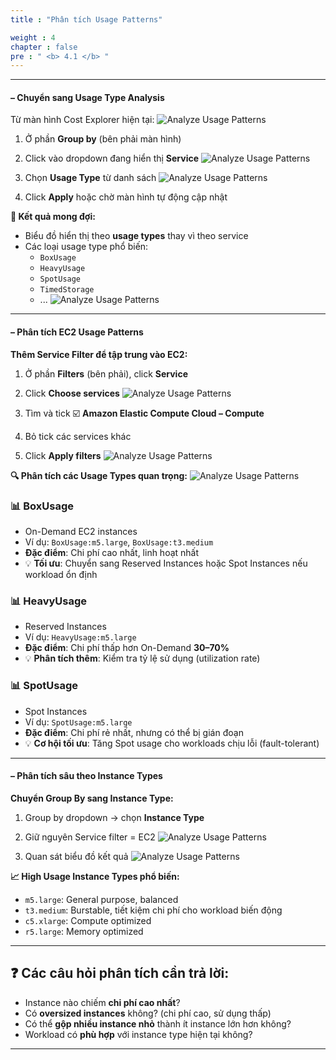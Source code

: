 ```yaml
---
title : "Phân tích Usage Patterns"

weight : 4
chapter : false
pre : " <b> 4.1 </b> "
---
```



---

#### – Chuyển sang Usage Type Analysis
Từ màn hình Cost Explorer hiện tại:
   ![Analyze Usage Patterns](/images/4/01.png?featherlight=false&width=90pc)
1. Ở phần **Group by** (bên phải màn hình)
2. Click vào dropdown đang hiển thị **Service**
   ![Analyze Usage Patterns](/images/4/02.png?featherlight=false&width=90pc)


3. Chọn **Usage Type** từ danh sách
   ![Analyze Usage Patterns](/images/4/03.png?featherlight=false&width=90pc)

4. Click **Apply** hoặc chờ màn hình tự động cập nhật


**🎯 Kết quả mong đợi:**
- Biểu đồ hiển thị theo **usage types** thay vì theo service
- Các loại usage type phổ biến:
  - `BoxUsage`
  - `HeavyUsage`
  - `SpotUsage`
  - `TimedStorage`
  - ...
   ![Analyze Usage Patterns](/images/4/04.png?featherlight=false&width=90pc)

---

#### – Phân tích EC2 Usage Patterns
**Thêm Service Filter để tập trung vào EC2:**
1. Ở phần **Filters** (bên phải), click **Service**
2. Click **Choose services**
   ![Analyze Usage Patterns](/images/4/04.png?featherlight=false&width=90pc)

3. Tìm và tick ☑️ **Amazon Elastic Compute Cloud – Compute**
4. Bỏ tick các services khác
5. Click **Apply filters**
   ![Analyze Usage Patterns](/images/4/05.png?featherlight=false&width=90pc)

**🔍 Phân tích các Usage Types quan trọng:**
   ![Analyze Usage Patterns](/images/4/06.png?featherlight=false&width=90pc)

### 📊 BoxUsage
- On-Demand EC2 instances
- Ví dụ: `BoxUsage:m5.large`, `BoxUsage:t3.medium`
- **Đặc điểm**: Chi phí cao nhất, linh hoạt nhất
- 💡 **Tối ưu**: Chuyển sang Reserved Instances hoặc Spot Instances nếu workload ổn định

### 📊 HeavyUsage
- Reserved Instances
- Ví dụ: `HeavyUsage:m5.large`
- **Đặc điểm**: Chi phí thấp hơn On-Demand **30–70%**
- 💡 **Phân tích thêm**: Kiểm tra tỷ lệ sử dụng (utilization rate)

### 📊 SpotUsage
- Spot Instances
- Ví dụ: `SpotUsage:m5.large`
- **Đặc điểm**: Chi phí rẻ nhất, nhưng có thể bị gián đoạn
- 💡 **Cơ hội tối ưu**: Tăng Spot usage cho workloads chịu lỗi (fault-tolerant)

---

#### – Phân tích sâu theo Instance Types
**Chuyển Group By sang Instance Type:**
1. Group by dropdown → chọn **Instance Type**
2. Giữ nguyên Service filter = EC2
   ![Analyze Usage Patterns](/images/4/07.png?featherlight=false&width=90pc)

3. Quan sát biểu đồ kết quả
   ![Analyze Usage Patterns](/images/4/08.png?featherlight=false&width=90pc)

**📈 High Usage Instance Types phổ biến:**
- `m5.large`: General purpose, balanced
- `t3.medium`: Burstable, tiết kiệm chi phí cho workload biến động
- `c5.xlarge`: Compute optimized
- `r5.large`: Memory optimized

---

## ❓ Các câu hỏi phân tích cần trả lời:
- Instance nào chiếm **chi phí cao nhất**?
- Có **oversized instances** không? (chi phí cao, sử dụng thấp)
- Có thể **gộp nhiều instance nhỏ** thành ít instance lớn hơn không?
- Workload có **phù hợp** với instance type hiện tại không?

---
